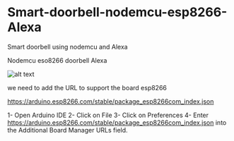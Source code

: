 # Smart-doorbell-nodemcu-esp8266-Alexa
Smart doorbell using nodemcu and Alexa

Nodemcu eso8266
doorbell
Alexa

![alt text](https://raw.githubusercontent.com/jhonn123123/Smart-doorbell-nodemcu-esp8266-Alexa/master/img/timbre.png)

we need to add the URL to support the board esp8266

https://arduino.esp8266.com/stable/package_esp8266com_index.json

1- Open Arduino IDE
2- Click on File
3- Click on Preferences
4- Enter https://arduino.esp8266.com/stable/package_esp8266com_index.json into the Additional Board Manager URLs field.




